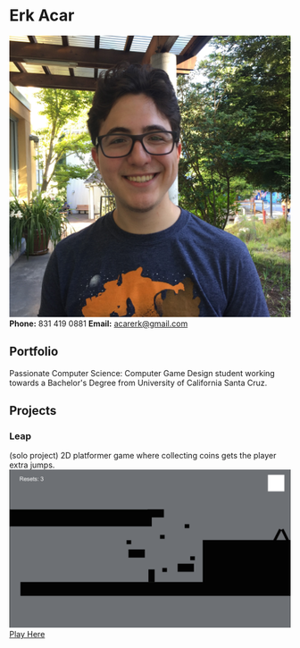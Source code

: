 # Erk Acar
![Me](IMG_1075.JPG)
**Phone:** 831 419 0881
**Email:** acarerk@gmail.com
## Portfolio
Passionate Computer Science: Computer Game Design student working towards a Bachelor's Degree from University of California Santa Cruz.
## Projects
### Leap
(solo project)
2D platformer game where collecting coins gets the player extra jumps.
![image-title-here](LeapScreenshot.png)
[Play Here](http://acarerk.github.io/JumpGame/index.html)


